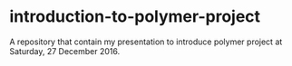 # introduction-to-polymer-project
A repository that contain my presentation to introduce polymer project at Saturday, 27 December 2016.
